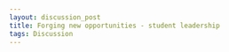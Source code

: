 ```yaml
---
layout: discussion_post
title: Forging new opportunities - student leadership
tags: Discussion
---
```

